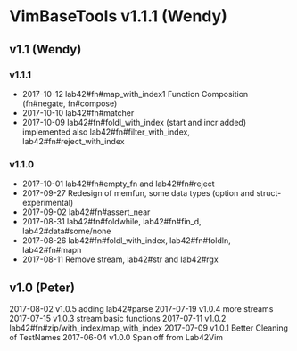 # VimBaseTools v1.1.1 (Wendy)

## v1.1 (Wendy)

### v1.1.1

* 2017-10-12  lab42#fn#map_with_index1
              Function Composition (fn#negate, fn#compose)
* 2017-10-10  lab42#fn#matcher
* 2017-10-09  lab42#fn#foldl_with_index (start and incr added) implemented also
              lab42#fn#filter_with_index, lab42#fn#reject_with_index

### v1.1.0 

* 2017-10-01 lab42#fn#empty_fn and lab42#fn#reject
* 2017-09-27 Redesign of memfun, some data types (option and struct-experimental)
* 2017-09-02 lab42#fn#assert_near
* 2017-08-31 lab42#fn#foldwhile, lab42#fn#fin_d, lab42#data#some/none
* 2017-08-26 lab42#fn#foldl_with_index, lab42#fn#foldln, lab42#fn#mapn
* 2017-08-11 Remove stream, lab42#str and lab42#rgx

## v1.0 (Peter)
2017-08-02 v1.0.5 adding lab42#parse
2017-07-19 v1.0.4 more streams
2017-07-15 v1.0.3 stream basic functions
2017-07-11 v1.0.2 lab42#fn#zip/with_index/map_with\_index
2017-07-09 v1.0.1 Better Cleaning of TestNames
2017-06-04 v1.0.0 Span off from Lab42Vim
